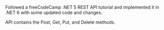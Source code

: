 Followed a freeCodeCamp .NET 5 REST API tutorial and implemented it in .NET 6 with some updated code and changes.

API contains the Post, Get, Put, and Delete methods.

